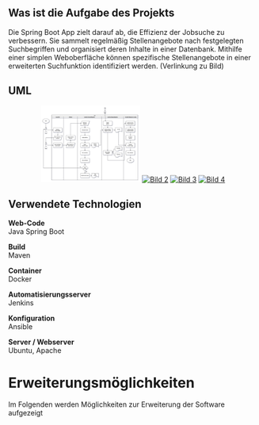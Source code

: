 ## Was ist die Aufgabe des Projekts
Die Spring Boot App zielt darauf ab, die Effizienz der Jobsuche zu verbessern. Sie sammelt regelmäßig Stellenangebote nach
festgelegten Suchbegriffen und organisiert deren Inhalte in einer Datenbank. Mithilfe einer simplen Weboberfläche können spezifische
Stellenangebote in einer erweiterten Suchfunktion identifiziert werden. (Verlinkung zu Bild)

## UML
<p align="center">
  <a href="diagrams/CI-CD-Flowchart.png"><img src="diagrams/CI-CD-Flowchart.png" alt="CI-CD-Flowchart" width="200"></a>
  <a href="images/image2.png"><img src="images/image2.png" alt="Bild 2" width="200"></a>
  <a href="images/image3.png"><img src="images/image3.png" alt="Bild 3" width="200"></a>
  <a href="images/image4.png"><img src="images/image4.png" alt="Bild 4" width="200"></a>
</p>

## Verwendete Technologien 

**Web-Code**<br>
Java Spring Boot

**Build**<br>
Maven

**Container**<br>
Docker

**Automatisierungsserver**<br>
Jenkins

**Konfiguration**<br>
Ansible

**Server / Webserver**<br>
Ubuntu, Apache

# Erweiterungsmöglichkeiten
Im Folgenden werden Möglichkeiten zur Erweiterung der Software aufgezeigt

